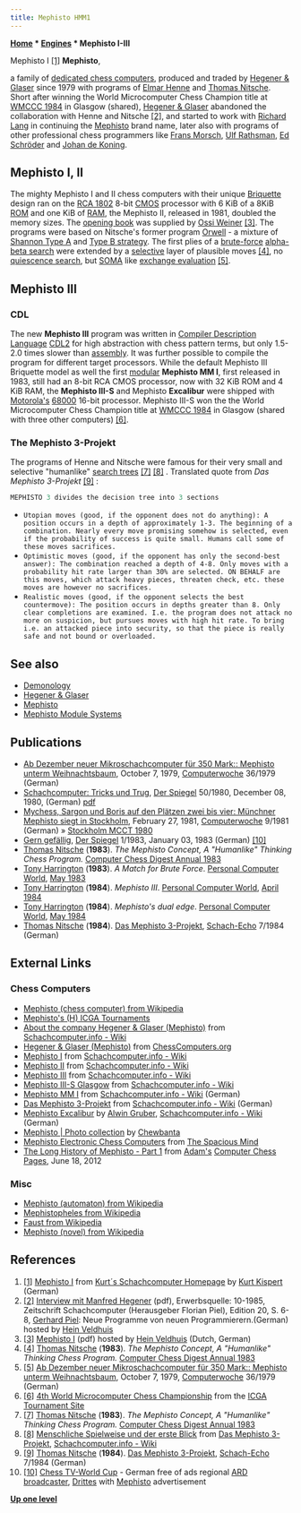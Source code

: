 ```yaml
---
title: Mephisto HMM1
---
```

**[Home](Home "Home") \* [Engines](Engines "Engines") \* Mephisto I-III**



 [](http://www.schachcomputer.at/mep1.htm) Mephisto I <a id="cite-note-1" href="#cite-ref-1">[1]</a> 
**Mephisto**,  

a family of [dedicated chess computers](Dedicated_Chess_Computers "Dedicated Chess Computers"), produced and traded by [Hegener & Glaser](Hegener_%26_Glaser "Hegener & Glaser") since 1979 with programs of [Elmar Henne](Elmar_Henne "Elmar Henne") and [Thomas Nitsche](Thomas_Nitsche "Thomas Nitsche"). Short after winning the World Microcomputer Chess Champion title at [WMCCC 1984](WMCCC_1984 "WMCCC 1984") in Glasgow (shared), [Hegener & Glaser](Hegener_%26_Glaser "Hegener & Glaser") abandoned the collaboration with Henne and Nitsche <a id="cite-note-2" href="#cite-ref-2">[2]</a>, and started to work with [Richard Lang](Richard_Lang "Richard Lang") in continuing the [Mephisto](Mephisto "Mephisto") brand name, later also with programs of other professional chess programmers like [Frans Morsch](Frans_Morsch "Frans Morsch"), [Ulf Rathsman](Ulf_Rathsman "Ulf Rathsman"), [Ed Schröder](Ed_Schroder "Ed Schroder") and [Johan de Koning](Johan_de_Koning "Johan de Koning"). 



## Mephisto I, II


The mighty Mephisto I and II chess computers with their unique [Briquette](https://en.wikipedia.org/wiki/Briquette) design ran on the [RCA 1802](https://en.wikipedia.org/wiki/RCA_1802) 8-bit [CMOS](https://en.wikipedia.org/wiki/CMOS) processor with 6 KiB of a 8KiB [ROM](Memory#ROM "Memory") and one KiB of [RAM](Memory#RAM "Memory"), the Mephisto II, released in 1981, doubled the memory sizes. The [opening book](Opening_Book "Opening Book") was supplied by [Ossi Weiner](Ossi_Weiner "Ossi Weiner") <a id="cite-note-3" href="#cite-ref-3">[3]</a>. The programs were based on Nitsche's former program [Orwell](Orwell "Orwell") - a mixture of [Shannon Type A](Type_A_Strategy "Type A Strategy") and [Type B strategy](Type_B_Strategy "Type B Strategy"). The first plies of a [brute-force](Brute-Force "Brute-Force") [alpha-beta search](Alpha-Beta "Alpha-Beta") were extended by a [selective](Selectivity "Selectivity") layer of plausible moves <a id="cite-note-4" href="#cite-ref-4">[4]</a>, no [quiescence search](Quiescence_Search "Quiescence Search"), but [SOMA](SOMA#SOMAALGO "SOMA") like [exchange evaluation](Static_Exchange_Evaluation "Static Exchange Evaluation") <a id="cite-note-5" href="#cite-ref-5">[5]</a>.




## Mephisto III


### CDL


The new **Mephisto III** program was written in [Compiler Description Language](https://en.wikipedia.org/wiki/Compiler_Description_Language) [CDL2](http://everything2.com/title/CDL2) for high abstraction with chess pattern terms, but only 1.5-2.0 times slower than [assembly](Assembly "Assembly"). It was further possible to compile the program for different target processors. While the default Mephisto III Briquette model as well the first [modular](Mephisto_Module_Systems "Mephisto Module Systems") **Mephisto MM I**, first released in 1983, still had an 8-bit RCA CMOS processor, now with 32 KiB ROM and 4 KiB RAM, the **Mephisto III-S** and Mephisto **Excalibur** were shipped with [Motorola's](index.php?title=Motorola&action=edit&redlink=1 "Motorola (page does not exist)") [68000](68000 "68000") 16-bit processor. Mephisto III-S won the the World Microcomputer Chess Champion title at [WMCCC 1984](WMCCC_1984 "WMCCC 1984") in Glasgow (shared with three other computers) <a id="cite-note-6" href="#cite-ref-6">[6]</a>.



### The Mephisto 3-Projekt


The programs of Henne and Nitsche were famous for their very small and selective "humanlike" [search trees](Search_Tree "Search Tree") <a id="cite-note-7" href="#cite-ref-7">[7]</a> <a id="cite-note-8" href="#cite-ref-8">[8]</a> . Translated quote from *Das Mephisto 3-Projekt* <a id="cite-note-9" href="#cite-ref-9">[9]</a> :




```C++
MEPHISTO 3 divides the decision tree into 3 sections

```

* `Utopian moves (good, if the opponent does not do anything): A position occurs in a depth of approximately 1-3. The beginning of a combination. Nearly every move promising somehow is selected, even if the probability of success is quite small. Humans call some of these moves sacrifices.`
* `Optimistic moves (good, if the opponent has only the second-best answer): The combination reached a depth of 4-8. Only moves with a probability hit rate larger than 30% are selected. ON BEHALF are this moves, which attack heavy pieces, threaten check, etc. these moves are however no sacrifices.`
* `Realistic moves (good, if the opponent selects the best countermove): The position occurs in depths greater than 8. Only clear completions are examined. I.e. the program does not attack no more on suspicion, but pursues moves with high hit rate. To bring i.e. an attacked piece into security, so that the piece is really safe and not bound or overloaded.`


## See also


* [Demonology](Category:Demonology "Category:Demonology")
* [Hegener & Glaser](Hegener_%26_Glaser "Hegener & Glaser")
* [Mephisto](Mephisto "Mephisto")
* [Mephisto Module Systems](Mephisto_Module_Systems "Mephisto Module Systems")


## Publications


* [Ab Dezember neuer Mikroschachcomputer für 350 Mark:: Mephisto unterm Weihnachtsbaum](http://www.computerwoche.de/heftarchiv/1979/36/1194002/), October 7, 1979, [Computerwoche](Computerworld#Woche "Computerworld") 36/1979 (German)
 * [Schachcomputer: Tricks und Trug](http://www.spiegel.de/spiegel/print/d-14334137.html), [Der Spiegel](https://en.wikipedia.org/wiki/Der_Spiegel) 50/1980, December 08, 1980, (German) [pdf](http://wissen.spiegel.de/wissen/image/show.html?did=14334137&aref=image036/2006/06/16/cq-sp198005000620071.pdf) 
* [Mychess, Sargon und Boris auf den Plätzen zwei bis vier: Münchner Mephisto siegt in Stockholm](http://www.computerwoche.de/heftarchiv/1981/9/1185335/), February 27, 1981, [Computerwoche](Computerworld#Woche "Computerworld") 9/1981 (German) » [Stockholm MCCT 1980](Stockholm_MCCT_1980 "Stockholm MCCT 1980")
* [Gern gefällig](http://www.spiegel.de/spiegel/print/d-14018815.html), [Der Spiegel](https://en.wikipedia.org/wiki/Der_Spiegel) 1/1983, January 03, 1983 (German) <a id="cite-note-10" href="#cite-ref-10">[10]</a>
* [Thomas Nitsche](Thomas_Nitsche "Thomas Nitsche") (**1983**). *The Mephisto Concept, A "Humanlike" Thinking Chess Program.* [Computer Chess Digest Annual 1983](Computer_Chess_Reports "Computer Chess Reports")
* [Tony Harrington](Tony_Harrington "Tony Harrington") (**1983**). *A Match for Brute Force*. [Personal Computer World](Personal_Computer_World "Personal Computer World"), [May 1983](http://www.chesscomputeruk.com/html/publication_archive_1983.html)
* [Tony Harrington](Tony_Harrington "Tony Harrington") (**1984**). *Mephisto III*. [Personal Computer World](Personal_Computer_World "Personal Computer World"), [April 1984](http://www.chesscomputeruk.com/html/publication_archive_1984.html)
* [Tony Harrington](Tony_Harrington "Tony Harrington") (**1984**). *Mephisto's dual edge*. [Personal Computer World](Personal_Computer_World "Personal Computer World"), [May 1984](http://www.chesscomputeruk.com/html/publication_archive_1984.html)
* [Thomas Nitsche](Thomas_Nitsche "Thomas Nitsche") (**1984**). [Das Mephisto 3-Projekt](http://www.schach-computer.info/wiki/index.php/Das_Mephisto_3-Projekt), [Schach-Echo](http://de.wikipedia.org/wiki/Schach-Echo) 7/1984 (German)


## External Links


### Chess Computers


* [Mephisto (chess computer) from Wikipedia](https://en.wikipedia.org/wiki/Mephisto_%28chess_computer%29)
* [Mephisto's (H) ICGA Tournaments](https://www.game-ai-forum.org/icga-tournaments/program.php?id=498)
* [About the company Hegener & Glaser (Mephisto)](https://www.schach-computer.info/wiki/index.php?title=Hegener_%26_Glaser_En) from [Schachcomputer.info - Wiki](http://www.schach-computer.info/wiki/index.php/Hauptseite_En)
* [Hegener & Glaser (Mephisto)](http://www.ismenio.com/mephisto.html) from [ChessComputers.org](http://www.ismenio.com/chess_computers.html)
* [Mephisto I](http://www.schach-computer.info/wiki/index.php/Mephisto_I) from [Schachcomputer.info - Wiki](http://www.schach-computer.info/wiki/index.php/Hauptseite_En)
* [Mephisto II](http://www.schach-computer.info/wiki/index.php/Mephisto_II) from [Schachcomputer.info - Wiki](http://www.schach-computer.info/wiki/index.php/Hauptseite_En)
* [Mephisto III](http://www.schach-computer.info/wiki/index.php/Mephisto_III) from [Schachcomputer.info - Wiki](http://www.schach-computer.info/wiki/index.php/Hauptseite_En)
* [Mephisto III-S Glasgow](http://www.schach-computer.info/wiki/index.php/Mephisto_III-S_Glasgow) from [Schachcomputer.info - Wiki](http://www.schach-computer.info/wiki/index.php/Hauptseite_En)
* [Mephisto MM I](http://www.schach-computer.info/wiki/index.php/Mephisto_MM_I) from [Schachcomputer.info - Wiki](http://www.schach-computer.info/wiki/index.php/Hauptseite_En) (German)
* [Das Mephisto 3-Projekt](http://www.schach-computer.info/wiki/index.php/Das_Mephisto_3-Projekt) from [Schachcomputer.info - Wiki](http://www.schach-computer.info/wiki/index.php/Hauptseite_En) (German)
* [Mephisto Excalibur](http://www.schach-computer.info/wiki/index.php/Mephisto_Excalibur) by [Alwin Gruber](index.php?title=Alwin_Gruber&action=edit&redlink=1 "Alwin Gruber (page does not exist)"), [Schachcomputer.info - Wiki](http://www.schach-computer.info/wiki/index.php/Hauptseite_En) (German)
* [Mephisto | Photo collection](http://www.flickr.com/photos/10261668@N05/sets/72157600922171154/) by [Chewbanta](Steve_Blincoe "Steve Blincoe")
* [Mephisto Electronic Chess Computers](http://www.spacious-mind.com/html/mephisto.html) from [The Spacious Mind](The_Spacious_Mind "The Spacious Mind")
* [The Long History of Mephisto - Part 1](http://adamsccpages.blogspot.de/2012/07/the-long-history-of-mephisto-part-1.html) from [Adam's](Adam_Hair "Adam Hair") [Computer Chess Pages](http://adamsccpages.blogspot.de/), June 18, 2012


### Misc


* [Mephisto (automaton) from Wikipedia](https://en.wikipedia.org/wiki/Mephisto_%28automaton%29)
* [Mephistopheles from Wikipedia](https://en.wikipedia.org/wiki/Mephistopheles)
* [Faust from Wikipedia](https://en.wikipedia.org/wiki/Faust)
* [Mephisto (novel) from Wikipedia](https://en.wikipedia.org/wiki/Mephisto_%28novel%29)


## References


1. <a id="cite-ref-1" href="#cite-note-1">[1]</a> [Mephisto I](http://www.schachcomputer.at/mep1.htm) from [Kurt´s Schachcomputer Homepage](http://www.schachcomputer.at/index.htm) by [Kurt Kispert](Kurt_Kispert "Kurt Kispert") (German)
2. <a id="cite-ref-2" href="#cite-note-2">[2]</a> [Interview mit Manfred Hegener](http://www.schaakcomputers.nl/hein_veldhuis/database/files/10-1985,%20Interview%20mit%20Manfred%20Hegener,%20Neue%20Programme%20von%20neuen%20Programmierern.pdf) (pdf), Erwerbsquelle: 10-1985, Zeitschrift Schachcomputer (Herausgeber Florian Piel), Edition 20, S. 6-8, [Gerhard Piel](index.php?title=Gerhard_Piel&action=edit&redlink=1 "Gerhard Piel (page does not exist)"): Neue Programme von neuen Programmierern.(German) hosted by [Hein Veldhuis](Hein_Veldhuis "Hein Veldhuis")
3. <a id="cite-ref-3" href="#cite-note-3">[3]</a> [Mephisto I](http://www.schaakcomputers.nl/hein_veldhuis/database/files/09-1980%20%5BA-5746%5D%20Mephisto%20-%20Mephisto%20%28I%29.pdf) (pdf) hosted by [Hein Veldhuis](Hein_Veldhuis "Hein Veldhuis") (Dutch, German)
4. <a id="cite-ref-4" href="#cite-note-4">[4]</a>  [Thomas Nitsche](Thomas_Nitsche "Thomas Nitsche") (**1983**). *The Mephisto Concept, A "Humanlike" Thinking Chess Program.* [Computer Chess Digest Annual 1983](Computer_Chess_Reports "Computer Chess Reports")
5. <a id="cite-ref-5" href="#cite-note-5">[5]</a>  [Ab Dezember neuer Mikroschachcomputer für 350 Mark:: Mephisto unterm Weihnachtsbaum](http://www.computerwoche.de/heftarchiv/1979/36/1194002/), October 7, 1979, [Computerwoche](Computerworld#Woche "Computerworld") 36/1979 (German)
6. <a id="cite-ref-6" href="#cite-note-6">[6]</a> [4th World Microcomputer Chess Championship](https://www.game-ai-forum.org/icga-tournaments/tournament.php?id=64) from the [ICGA Tournament Site](https://www.game-ai-forum.org/icga-tournaments/)
7. <a id="cite-ref-7" href="#cite-note-7">[7]</a> [Thomas Nitsche](Thomas_Nitsche "Thomas Nitsche") (**1983**). *The Mephisto Concept, A "Humanlike" Thinking Chess Program.* [Computer Chess Digest Annual 1983](Computer_Chess_Reports "Computer Chess Reports")
8. <a id="cite-ref-8" href="#cite-note-8">[8]</a> [Menschliche Spielweise und der erste Blick](http://www.schach-computer.info/wiki/index.php/Das_Mephisto_3-Projekt#Menschliche_Spielweise_und_der_erste_Blick) from [Das Mephisto 3-Projekt](http://www.schach-computer.info/wiki/index.php/Das_Mephisto_3-Projekt), [Schachcomputer.info - Wiki](http://www.schach-computer.info/wiki/index.php/Hauptseite_En)
9. <a id="cite-ref-9" href="#cite-note-9">[9]</a> [Thomas Nitsche](Thomas_Nitsche "Thomas Nitsche") (**1984**). [Das Mephisto 3-Projekt](http://www.schach-computer.info/wiki/index.php/Das_Mephisto_3-Projekt), [Schach-Echo](http://de.wikipedia.org/wiki/Schach-Echo) 7/1984 (German)
10. <a id="cite-ref-10" href="#cite-note-10">[10]</a> [Chess TV-World Cup](http://www.youtube.com/watch?v=yYNZtRDgH0c) - German free of ads regional [ARD broadcaster](https://en.wikipedia.org/wiki/ARD_%28broadcaster%29), [Drittes](http://de.wikipedia.org/wiki/Drittes_Fernsehprogramm) with [Mephisto](Mephisto "Mephisto") advertisement

**[Up one level](Engines "Engines")**







 
